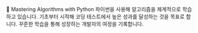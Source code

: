 📝 Mastering Algorithms with Python
파이썬을 사용해 알고리즘을 체계적으로 학습하고 있습니다. 기초부터 시작해 코딩 테스트에서 높은 성과를 달성하는 것을 목표로 합니다. 꾸준한 학습을 통해 성장하는 개발자의 여정을 기록합니다.

